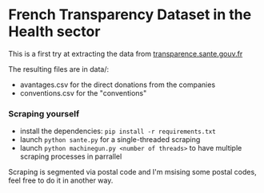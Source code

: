 # French Transparency Dataset in the Health sector

This is a first try at extracting the data from [transparence.sante.gouv.fr](http://transparence.sante.gouv.fr)

The resulting files are in data/:

- avantages.csv for the direct donations from the companies
- conventions.csv for the "conventions"

### Scraping yourself

- install the dependencies: `pip install -r requirements.txt`
- launch `python sante.py` for a single-threaded scraping
- launch `python machinegun.py <number of threads>` to have multiple scraping processes in parrallel

Scraping is segmented via postal code and I'm msising some postal codes, feel free to do it in another way.



